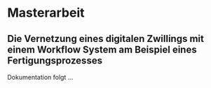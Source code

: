 # Masterarbeit
## Die Vernetzung eines digitalen Zwillings mit einem Workflow System am Beispiel eines Fertigungsprozesses
Dokumentation folgt ...
